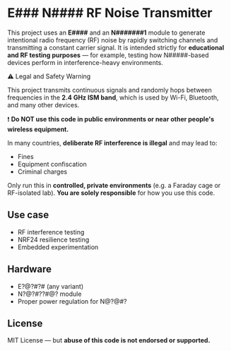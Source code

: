 # E### N#### RF Noise Transmitter

This project uses an **E####** and an **N#######1** module to generate intentional radio frequency (RF) noise by rapidly switching channels and transmitting a constant carrier signal. It is intended strictly for **educational and RF testing purposes** — for example, 
testing how N#####-based devices perform in interference-heavy environments.

⚠️ Legal and Safety Warning

This project transmits continuous signals and randomly hops between frequencies in the **2.4 GHz ISM band**, which is used by Wi-Fi, Bluetooth, and many other devices.

❗ **Do NOT use this code in public environments or near other people's wireless equipment.**

In many countries, **deliberate RF interference is illegal** and may lead to:
- Fines
- Equipment confiscation
- Criminal charges

Only run this in **controlled, private environments** (e.g. a Faraday cage or RF-isolated lab). **You are solely responsible** for how you use this code.

## Use case

- RF interference testing
- NRF24 resilience testing
- Embedded experimentation

## Hardware

- E?@?#?# (any variant)
- N?@?#??#@? module
- Proper power regulation for N@?@#?

## License

MIT License — but **abuse of this code is not endorsed or supported.**
